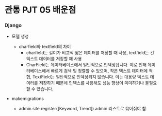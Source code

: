 # 관통 PJT 05 배운점

### Django
- 모델 생성
  - charfield와 textfield의 차이
    - charfield는 길이가 비교적 짧은 데이터를 저장할 때 사용, textfield는 긴 텍스트 데이터를 저장할 때 사용
    - CharField는 데이터베이스에서 일반적으로 인덱싱됩니다. 이로 인해 데이터베이스에서 빠르게 검색 및 정렬할 수 있으며, 작은 텍스트 데이터에 적합, TextField는 일반적으로 인덱싱되지 않습니다. 이는 대용량 텍스트 데이터를 저장하기 때문에 인덱스를 사용해도 성능 향상이 미미하거나 불필요할 수 있습니다.

- makemigrations
  - admin.site.register([Keyword, Trend]) admin 리스트로 묶어줘야 함
